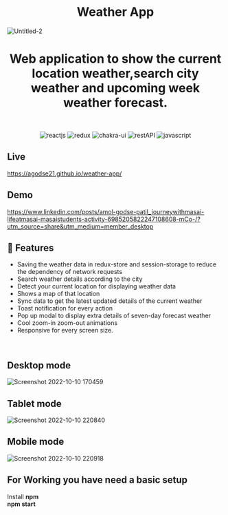 <h1 align="center"> Weather App</h1>

![Untitled-2](https://user-images.githubusercontent.com/103682371/194915718-018487a7-9e3e-4788-bcd9-eccc9a2b691f.jpg)

<h1 align="center"> Web application to show the current location weather,search city weather and upcoming week weather forecast.</h1>

<br />
<p align="center">
    <img src="https://img.shields.io/badge/React_(17.0.2)-20232A?style=for-the-badge&logo=react&logoColor=61DAFB" alt="reactjs" />
    <img src="https://img.shields.io/badge/Redux_(4.1.2)-593D88?style=for-the-badge&logo=redux&logoColor=white" alt="redux" />
    <img src="https://img.shields.io/badge/Chakra%20UI-3bc7bd?style=for-the-badge&logo=chakraui&logoColor=white" alt="chakra-ui"/>
    <img src="https://img.shields.io/badge/Rest_API-02303A?style=for-the-badge&logo=react-router&logoColor=white" alt="restAPI"/>
     <img src="https://img.shields.io/badge/JavaScript-323330?style=for-the-badge&logo=javascript&logoColor=F7DF1E" alt="javascript" />
  </p>
  
  ## Live
  
  https://agodse21.github.io/weather-app/
  
  ## Demo
  
  https://www.linkedin.com/posts/amol-godse-patil_journeywithmasai-lifeatmasai-masaistudents-activity-6985205822247108608-mCo-/?utm_source=share&utm_medium=member_desktop
  
  ## 🚀 Features
- Saving the weather data in redux-store and session-storage to reduce the dependency of network requests
- Search weather details according to the city
- Detect your current location for displaying weather data
- Shows a map of that location
- Sync data to get the latest updated details of the current weather
- Toast notification for every action
- Pop up modal to display extra details of seven-day forecast weather
- Cool zoom-in zoom-out animations 
- Responsive for every screen size.

<br/>

## Desktop mode

![Screenshot 2022-10-10 170459](https://user-images.githubusercontent.com/103682371/194930177-141996e1-75e8-4661-8c46-06b46487f62d.jpg)

## Tablet mode

![Screenshot 2022-10-10 220840](https://user-images.githubusercontent.com/103682371/194930348-6aaceb19-58e7-4ac7-8b3c-ca47b9c1b32a.jpg)

## Mobile mode

![Screenshot 2022-10-10 220918](https://user-images.githubusercontent.com/103682371/194930401-3be5625c-d98f-4144-a3c6-ec4cdf2c12b2.jpg)


## For Working you have need a basic setup
Install <b>npm<b>
    <br />
npm start

